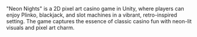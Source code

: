 "Neon Nights" is a 2D pixel art casino game in Unity, where players can enjoy Plinko, blackjack, and slot machines in a vibrant, retro-inspired setting. The game captures the essence of classic casino fun with neon-lit visuals and pixel art charm.
